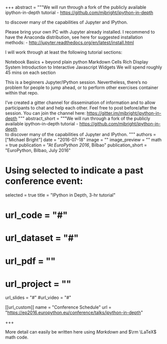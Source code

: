 +++
abstract = """We will run through a fork of the publicly available ipython-in-depth tutorial - https://github.com/mjbright/ipython-in-depth

to discover many of the capabilities of Jupyter and IPython.

Please bring your own PC with Jupyter already installed. I recommend to have the Anaconda distribution, see here for suggested installation methods: - http://jupyter.readthedocs.org/en/latest/install.html

I will work through at least the following tutorial sections:

Notebook Basics + beyond plain python
Markdown Cells
Rich Display System
Introduction to Interactive Javascript Widgets
We will spend roughly 45 mins on each section

This is a beginners Jupyter/IPython session. Nevertheless, there’s no problem for people to jump ahead, or to perform other exercises container within that repo.

I’ve created a gitter channel for dissemination of information and to allow participants to chat and help each other. Feel free to post before/after the session. You can join the channel here: https://gitter.im/mjbright/ipython-in-depth
"""
abstract_short = """We will run through a fork of the publicly available ipython-in-depth tutorial - https://github.com/mjbright/ipython-in-depth  
to discover many of the capabilities of Jupyter and IPython.
"""
authors = ["Michael Bright"]
date = "2016-07-18"
image = ""
image_preview = ""
math = true
publication = "At *EuroPython 2016*, Bilbao"
publication_short = "EuroPython, Bilbao, July 2016"

# Using selected to indicate a past conference event:
selected = true
title = "IPython in Depth, 3-hr tutorial"
# url_code = "#"
# url_dataset = "#"
# url_pdf = ""
# url_project = ""
url_slides = "#"
#url_video = "#"

[[url_custom]]
name = "Conference Schedule"
url = "https://ep2016.europython.eu/conference/talks/ipython-in-depth"

+++

More detail can easily be written here using *Markdown* and $\rm \LaTeX$ math code.
